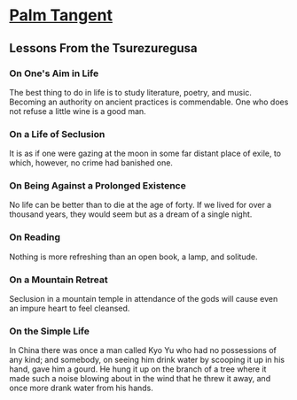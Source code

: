 # [Palm Tangent](https://palmtangent.com)
## Lessons From the Tsurezuregusa
### On One's Aim in Life
The best thing to do in life is to study literature, poetry, and music. Becoming an authority on ancient practices is commendable. One who does not refuse a little wine is a good man.

### On a Life of Seclusion
It is as if one were gazing at the moon in some far distant place of exile, to which, however, no crime had banished one.

### On Being Against a Prolonged Existence
No life can be better than to die at the age of forty. If we lived for over a thousand years, they would seem but as a dream of a single night.

### On Reading
Nothing is more refreshing than an open book, a lamp, and solitude.

### On a Mountain Retreat
Seclusion in a mountain temple in attendance of the gods will cause even an impure heart to feel cleansed.

### On the Simple Life
In China there was once a man called Kyo Yu who had no possessions of any kind; and somebody, on seeing him drink water by scooping it up in his hand, gave him a gourd. He hung it up on the branch of a tree where it made such a noise blowing about in the wind that he threw it away, and once more drank water from his hands.

